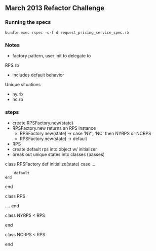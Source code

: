 ## March 2013 Refactor Challenge

### Running the specs

```
bundle exec rspec -c-f d request_pricing_service_spec.rb
````

### Notes
- factory pattern, user init to delegate to

RPS.rb
- includes default behavior

Unique situations
- ny.rb
- nc.rb

### steps
- create RPSFactory.new(state)
- RPSFactory.new returns an RPS instance
    - RPSFactory.new(state) -> case 'NY', 'NC' then NYRPS or NCRPS
    - RPSFactory.new(state) -> default
- RPS
- create default rps into object w/ initializer
- break out unique states into classes (passes)


class RPSFactory
    def initialize(state)
        case ...

        default
    end
end

class RPS

....
end

class NYRPS < RPS

end

class NCRPS < RPS

end
